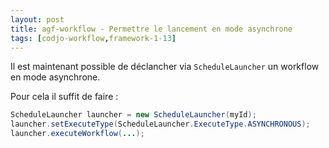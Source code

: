```yaml
---
layout: post
title: agf-workflow - Permettre le lancement en mode asynchrone
tags: [codjo-workflow,framework-1-13]
---
```

Il est maintenant possible de déclancher via ```ScheduleLauncher``` un workflow en mode asynchrone. 

Pour cela il suffit de faire : 

```java
ScheduleLauncher launcher = new ScheduleLauncher(myId);
launcher.setExecuteType(ScheduleLauncher.ExecuteType.ASYNCHRONOUS);
launcher.executeWorkflow(...);
```

